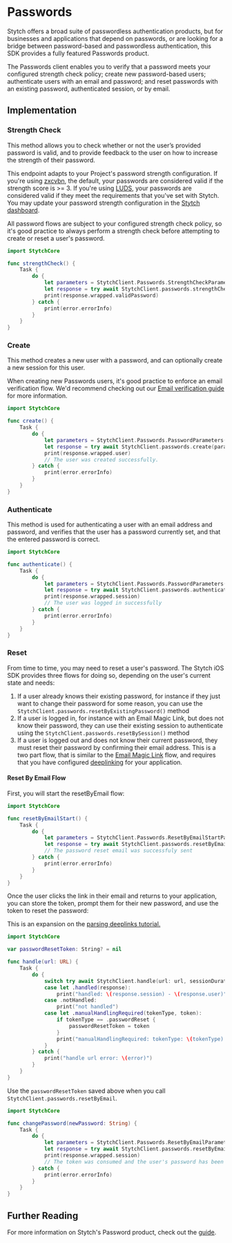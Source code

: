 # Passwords
Stytch offers a broad suite of passwordless authentication products, but for businesses and applications that depend on passwords, or are looking for a bridge between password-based and passwordless authentication, this SDK provides a fully featured Passwords product.

The Passwords client enables you to verify that a password meets your configured strength check policy; create new password-based users; authenticate users with an email and password; and reset passwords with an existing password, authenticated session, or by email.

## Implementation

### Strength Check
This method allows you to check whether or not the user’s provided password is valid, and to provide feedback to the user on how to increase the strength of their password.

This endpoint adapts to your Project's password strength configuration. If you're using  [zxcvbn](https://stytch.com/docs/guides/passwords/strength-policy), the default, your passwords are considered valid if the strength score is >= 3. If you're using  [LUDS](https://stytch.com/docs/guides/passwords/strength-policy), your passwords are considered valid if they meet the requirements that you've set with Stytch. You may update your password strength configuration in the [Stytch dashboard](https://stytch.com/dashboard/password-strength-config).

All password flows are subject to your configured strength check policy, so it's good practice to always perform a strength check before attempting to create or reset a user's password.

```swift
import StytchCore

func strengthCheck() {
    Task {
        do {
            let parameters = StytchClient.Passwords.StrengthCheckParameters(email: "user@email.com", password: "my user password")
            let response = try await StytchClient.passwords.strengthCheck(parameters: parameters)
            print(response.wrapped.validPassword)
        } catch {
            print(error.errorInfo)
        }
    }
}
```

### Create
This method creates a new user with a password, and can optionally create a new session for this user. 

When creating new Passwords users, it's good practice to enforce an email verification flow. We'd recommend checking out our [Email verification guide](https://stytch.com/docs/guides/passwords/email-verification/overview) for more information.

```swift
import StytchCore

func create() {
    Task {
        do {
            let parameters = StytchClient.Passwords.PasswordParameters(email: "user@email.com", password: "my user password")
            let response = try await StytchClient.passwords.create(parameters: parameters)
            print(response.wrapped.user)
            // The user was created successfully.
        } catch {
            print(error.errorInfo)
        }
    }
}
```

### Authenticate
This method is used for authenticating a user with an email address and password, and verifies that the user has a password currently set, and that the entered password is correct. 

```swift
import StytchCore

func authenticate() {
    Task {
        do {
            let parameters = StytchClient.Passwords.PasswordParameters(email: "user@email.com", password: "my user password")
            let response = try await StytchClient.passwords.authenticate(parameters: parameters)
            print(response.wrapped.session)
            // The user was logged in successfully
        } catch {
            print(error.errorInfo)
        }
    }
}
```

### Reset
From time to time, you may need to reset a user's password. The Stytch iOS SDK provides three flows for doing so, depending on the user's current state and needs:

1. If a user already knows their existing password, for instance if they just want to change their password for some reason, you can use the `StytchClient.passwords.resetByExistingPassword()` method
2. If a user is logged in, for instance with an Email Magic Link, but does not know their password, they can use their existing session to authenticate using the `StytchClient.passwords.resetBySession()` method
3. If a user is logged out and does not know their current password, they must reset their password by confirming their email address. This is a two part flow, that is similar to the [Email Magic Link](./EmailMagicLink.md) flow, and requires that you have configured [deeplinking](./Deeplinks.md) for your application.

#### Reset By Email Flow
First, you will start the resetByEmail flow:
```swift
import StytchCore

func resetByEmailStart() {
    Task {
        do {
            let parameters = StytchClient.Passwords.ResetByEmailStartParameters(email: "user@email.com")
            let response = try await StytchClient.passwords.resetByEmailStart(parameters: parameters)
            // The password reset email was successfuly sent
        } catch {
            print(error.errorInfo)
        }
    }
}
```

Once the user clicks the link in their email and returns to your application, you can store the token, prompt them for their new password, and use the token to reset the password:

This is an expansion on the [parsing deeplinks tutorial.](./Deeplinks.md)
```swift
import StytchCore

var passwordResetToken: String? = nil

func handle(url: URL) {
    Task {
        do {
            switch try await StytchClient.handle(url: url, sessionDuration: 5) {
            case let .handled(response):
                print("handled: \(response.session) - \(response.user)")
            case .notHandled:
                print("not handled")
            case let .manualHandlingRequired(tokenType, token):
                if tokenType == .passwordReset {
                    passwordResetToken = token
                }
                print("manualHandlingRequired: tokenType: \(tokenType) - token: \(token)")
            }
        } catch {
            print("handle url error: \(error)")
        }
    }
}
```

Use the `passwordResetToken` saved above when you call `StytchClient.passwords.resetByEmail`.
```swift
import StytchCore

func changePassword(newPassword: String) {
    Task {
        do {
            let parameters = StytchClient.Passwords.ResetByEmailParameters(token: newPassword, password: newPassword)
            let response = try await StytchClient.passwords.resetByEmail(parameters: parameters)
            print(response.wrapped.session)
            // The token was consumed and the user's password has been changed
        } catch {
            print(error.errorInfo)
        }
    }
}
```

## Further Reading
For more information on Stytch's Password product, check out the [guide](https://stytch.com/docs/guides/passwords/api).
